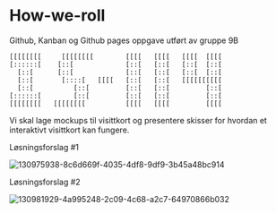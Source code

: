 # How-we-roll
Github, Kanban og Github pages oppgave utført av gruppe 9B

    [[[[[[[[     [[[[[[[[        [[[[   [[[[   [[[[  [[[[
    [::::::[    [::[             [::[   [::[   [::[  [::[
      [::[      [::[             [::[   [::[   [::[  [::[
      [::[       [::::[   [[[[   [::[   [::[   [[[[[[[[[[
      [::[          [::[         [::[   [::[         [::[
    [::::::[        [::[         [::[   [::[         [::[
    [[[[[[[[   [[[[[[[[          [[[[   [[[[         [[[[

Vi skal lage mockups til visittkort og presentere skisser for hvordan et interaktivt visittkort kan fungere.

Løsningsforslag #1

![130975938-8c6d669f-4035-4df8-9df9-3b45a48bc914](https://user-images.githubusercontent.com/89385070/131339518-5933c649-9691-4ffa-ad21-8cc4bf4353b2.gif)

Løsningsforslag #2

![130981929-4a995248-2c09-4c68-a2c7-64970866b032](https://user-images.githubusercontent.com/89385070/131339559-5c2b4f13-c93b-4f91-8df5-0423b7dbbe32.gif)
